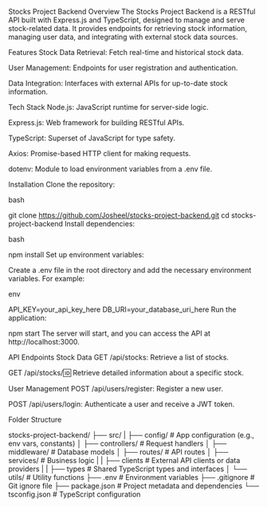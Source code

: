 Stocks Project Backend
Overview
The Stocks Project Backend is a RESTful API built with Express.js and TypeScript, designed to manage and serve stock-related data. It provides endpoints for retrieving stock information, managing user data, and integrating with external stock data sources.

Features
Stock Data Retrieval: Fetch real-time and historical stock data.

User Management: Endpoints for user registration and authentication.

Data Integration: Interfaces with external APIs for up-to-date stock information.

Tech Stack
Node.js: JavaScript runtime for server-side logic.

Express.js: Web framework for building RESTful APIs.

TypeScript: Superset of JavaScript for type safety.

Axios: Promise-based HTTP client for making requests.

dotenv: Module to load environment variables from a .env file.

Installation
Clone the repository:

bash

git clone https://github.com/Josheel/stocks-project-backend.git
cd stocks-project-backend
Install dependencies:

bash

npm install
Set up environment variables:

Create a .env file in the root directory and add the necessary environment variables. For example:

env

API_KEY=your_api_key_here
DB_URI=your_database_uri_here
Run the application:


npm start
The server will start, and you can access the API at http://localhost:3000.

API Endpoints
Stock Data
GET /api/stocks: Retrieve a list of stocks.

GET /api/stocks/:id: Retrieve detailed information about a specific stock.

User Management
POST /api/users/register: Register a new user.

POST /api/users/login: Authenticate a user and receive a JWT token.

Folder Structure

stocks-project-backend/
├── src/
|   ├── config/             # App configuration (e.g., env vars, constants)
│   ├── controllers/        # Request handlers
│   ├── middleware/         # Database models
│   ├── routes/             # API routes
│   ├── services/           # Business logic
|   |   ├── clients         # External API clients or data providers
|   |   ├── types           # Shared TypeScript types and interfaces
│   └── utils/              # Utility functions
├── .env                    # Environment variables
├── .gitignore              # Git ignore file
├── package.json            # Project metadata and dependencies
└── tsconfig.json           # TypeScript configuration
